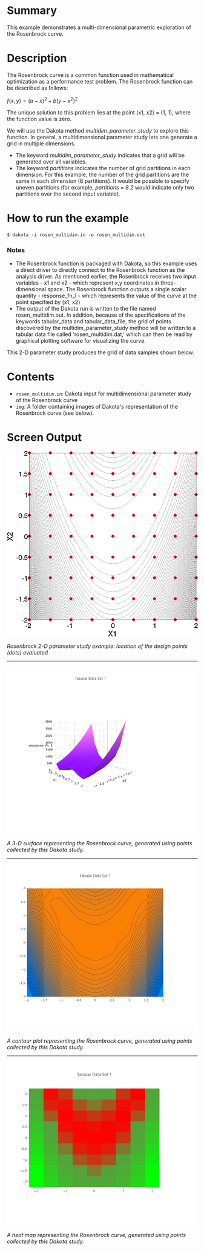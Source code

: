 # Summary
This example demonstrates a multi-dimensional parametric exploration of the Rosenbrock curve.

# Description
The Rosenbrock curve is a common function used in mathematical optimization as a performance test problem.  The Rosenbrock function can be described as follows:

$` f(x,y) = (a-x)^2 + b(y-x^2)^2 `$

The unique solution to this problem lies at the point (x1, x2) = (1, 1), where the function value is zero.

We will use the Dakota method _multidim\_parameter\_study_ to explore this function.  In general, a multidimensional parameter study lets one generate a grid in multiple dimensions.
 - The keyword _multidim\_parameter\_study_ indicates that a grid will be generated over all variables.
 - The keyword _partitions_ indicates the number of grid partitions in each dimension. For this example, the number of the grid partitions are the same in each dimension (8 partitions).  It would be possible to specify uneven partitions (for example, _partitions = 8 2_ would indicate only two partitions over the second input variable).

# How to run the example

    $ dakota -i rosen_multidim.in -o rosen_multidim.out

### Notes
 - The Rosenbrock function is packaged with Dakota, so this example uses a direct driver to directly connect to the Rosenbrock function as the analysis driver.  As mentioned earlier, the Rosenbrock receives two input variables - x1 and x2 - which represent x,y coordinates in
three-dimensional space.  The Rosenbrock function outputs a single scalar quantity - response\_fn\_1 - which represents the value of the curve
at the point specified by (x1, x2)
 - The output of the Dakota run is written to the file named rosen\_multidim.out.  In addition, because of the specifications of the keywords tabular\_data and tabular\_data\_file, the grid of points discovered by the multidim\_parameter\_study method will be written to a tabular data file called 'rosen_multidim.dat,' which can then be read by graphical plotting software for visualizing the curve.

This 2-D parameter study produces the grid of data samples shown below.

# Contents

* `rosen_multidim.in`: Dakota input for multidimensional parameter study of the Rosenbrock curve
* `img`: A folder containing images of Dakota's representation of the Rosenbrock curve (see below).

# Screen Output
![Multidimensional Parameter Study Output](img/multidim_parameter_study_example_1.png)

_Rosenbrock 2-D parameter study example: location of the design points (dots) evaluated_

---

![Surface curve](img/multidim_parameter_study_example_2.png)

_A 3-D surface representing the Rosenbrock curve, generated using points collected by this Dakota study._

---

![Contour plot](img/multidim_parameter_study_example_3.png)

_A contour plot representing the Rosenbrock curve, generated using points collected by this Dakota study._

---

![Heat map](img/multidim_parameter_study_example_4.png)

_A heat map representing the Rosenbrock curve, generated using points collected by this Dakota study._
